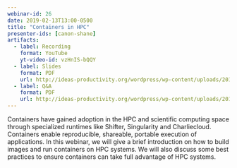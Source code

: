 ```yaml
---
webinar-id: 26
date: 2019-02-13T13:00-0500
title: "Containers in HPC"
presenter-ids: [canon-shane]
artifacts:
  - label: Recording
    format: YouTube
    yt-video-id: vzHnIS-bQQY
  - label: Slides
    format: PDF
    url: http://ideas-productivity.org/wordpress/wp-content/uploads/2019/02/webinar026-containers.pdf
  - label: Q&A
    format: PDF
    url: http://ideas-productivity.org/wordpress/wp-content/uploads/2019/02/webinar026-containers-qa.pdf
---
```

Containers have gained adoption in the HPC and scientific computing
space through specialized runtimes like Shifter, Singularity and
Charliecloud. Containers enable reproducible, shareable, portable
execution of applications. In this webinar, we will give a brief
introduction on how to build images and run containers on HPC
systems. We will also discuss some best practices to ensure containers
can take full advantage of HPC systems.
